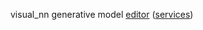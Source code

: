 visual\_nn generative model [editor](http://nneditor.herokuapp.com) ([services](http://nneditor.herokuapp.com/xitrum/swagger-ui))
